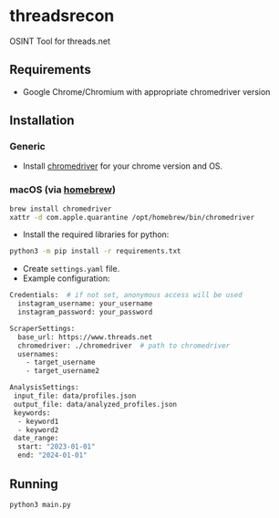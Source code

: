# threadsrecon
OSINT Tool for threads.net

## Requirements
- Google Chrome/Chromium with appropriate chromedriver version

## Installation
### Generic
- Install [chromedriver](https://sites.google.com/chromium.org/driver/downloads) for your chrome version and OS.
### macOS (via [homebrew](https://brew.sh/))
```bash
brew install chromedriver
xattr -d com.apple.quarantine /opt/homebrew/bin/chromedriver
```
- Install the required libraries for python:
```bash
python3 -m pip install -r requirements.txt
```
- Create `settings.yaml` file.
- Example configuration:
```bash
Credentials:  # if not set, anonymous access will be used
  instagram_username: your_username
  instagram_password: your_password

ScraperSettings:
  base_url: https://www.threads.net
  chromedriver: ./chromedriver  # path to chromedriver
  usernames:
    - target_username
    - target_username2

AnalysisSettings:
 input_file: data/profiles.json
 output_file: data/analyzed_profiles.json
 keywords: 
  - keyword1
  - keyword2
 date_range: 
  start: "2023-01-01"
  end: "2024-01-01"
```

## Running
```bash
python3 main.py
```